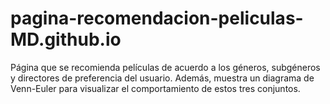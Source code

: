 # pagina-recomendacion-peliculas-MD.github.io
Página que se recomienda películas de acuerdo a los géneros, subgéneros y directores de preferencia del usuario. Además, muestra un diagrama de Venn-Euler para visualizar el comportamiento de estos tres conjuntos.
